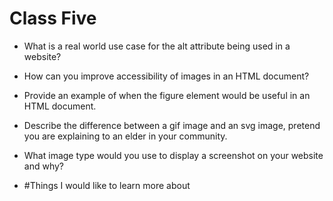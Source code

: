 # Class Five

- What is a real world use case for the alt attribute being used in a website?

- How can you improve accessibility of images in an HTML document?

- Provide an example of when the figure element would be useful in an HTML document.

- Describe the difference between a gif image and an svg image, pretend you are explaining to an elder in your community.

- What image type would you use to display a screenshot on your website and why?

- #Things I would like to learn more about
